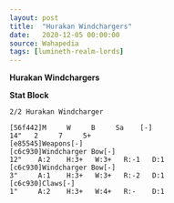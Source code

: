 ```yaml
---
layout: post
title:  "Hurakan Windchargers"
date:   2020-12-05 00:00:00
source: Wahapedia
tags: [lumineth-realm-lords]
---
```


**Hurakan Windchargers**

**Stat Block**
```
2/2 Hurakan Windcharger
```

```
[56f442]M     W     B     Sa    [-]
14"   2     7     5+    
[e85545]Weapons[-]
[c6c930]Windcharger Bow[-]
12"    A:2    H:3+   W:3+   R:-1   D:1   
[c6c930]Windcharger Bow[-]
3"     A:1    H:3+   W:3+   R:-2   D:1   
[c6c930]Claws[-]
1"     A:2    H:3+   W:4+   R:-    D:1   
```
    